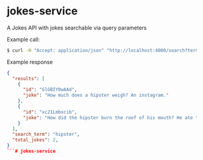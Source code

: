 # jokes-service
A Jokes API with jokes searchable via query parameters

Example call:
```sh
$ curl -H "Accept: application/json" "http://localhost:4000/search?term=hipster&limit=2"
```

Example response
```json
{
  "results": [
    {
      "id": "GlGBIY0wAAd",
      "joke": "How much does a hipster weigh? An instagram."
    },
    {
      "id": "xc21Lmbxcib",
      "joke": "How did the hipster burn the roof of his mouth? He ate the pizza before it was cool."
    }
  ],
  "search_term": "hipster",
  "total_jokes": 2,
}
```# jokes-service
